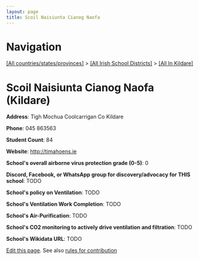 ```yaml
---
layout: page
title: Scoil Naisiunta Cianog Naofa
---
```

# Navigation

[[All countries/states/provinces]](../../..) > [[All Irish School Districts]](../..) > [[All In Kildare]](..)

# Scoil Naisiunta Cianog Naofa (Kildare)

**Address**: Tigh Mochua Coolcarrigan Co Kildare

**Phone**: 045 863563

**Student Count**: 84

**Website**: <http://timahoens.ie>

**School's overall airborne virus protection grade (0-5)**: 0

**Discord, Facebook, or WhatsApp group for discovery/advocacy for THIS school**: TODO

**School's policy on Ventilation**: TODO

**School's Ventilation Work Completion**: TODO

**School's Air-Purification**: TODO

**School's CO2 monitoring to actively drive ventilation and filtration**: TODO

**School's Wikidata URL**: TODO


[Edit this page](https://github.com/ventilate-schools/Ireland/edit/main/./Kildare/Scoil_Naisiunta_Cianog_Naofa.md). See also [rules for contribution](../../../contribution-rules/)